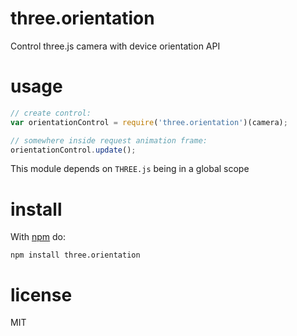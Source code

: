 # three.orientation

Control three.js camera with device orientation API

# usage

``` js
// create control:
var orientationControl = require('three.orientation')(camera);

// somewhere inside request animation frame:
orientationControl.update();
```

This module depends on `THREE.js` being in a global scope


# install

With [npm](https://npmjs.org) do:

```
npm install three.orientation
```

# license

MIT
